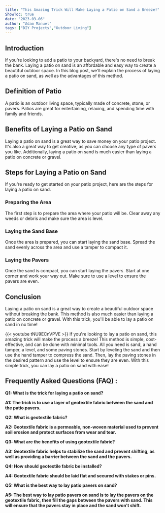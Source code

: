 ```yaml
---
title: "This Amazing Trick Will Make Laying a Patio on Sand a Breeze!"
ShowToc: true 
date: "2023-03-06"
author: "Adam Manuel" 
tags: ["DIY Projects","Outdoor Living"]
---
```

## Introduction

If you're looking to add a patio to your backyard, there's no need to break the bank. Laying a patio on sand is an affordable and easy way to create a beautiful outdoor space. In this blog post, we'll explain the process of laying a patio on sand, as well as the advantages of this method.

## Definition of Patio

A patio is an outdoor living space, typically made of concrete, stone, or pavers. Patios are great for entertaining, relaxing, and spending time with family and friends.

## Benefits of Laying a Patio on Sand

Laying a patio on sand is a great way to save money on your patio project. It's also a great way to get creative, as you can choose any type of pavers you like. Additionally, laying a patio on sand is much easier than laying a patio on concrete or gravel.

## Steps for Laying a Patio on Sand

If you're ready to get started on your patio project, here are the steps for laying a patio on sand.

### Preparing the Area

The first step is to prepare the area where your patio will be. Clear away any weeds or debris and make sure the area is level.

### Laying the Sand Base

Once the area is prepared, you can start laying the sand base. Spread the sand evenly across the area and use a tamper to compact it.

### Laying the Pavers

Once the sand is compact, you can start laying the pavers. Start at one corner and work your way out. Make sure to use a level to ensure the pavers are even.

## Conclusion

Laying a patio on sand is a great way to create a beautiful outdoor space without breaking the bank. This method is also much easier than laying a patio on concrete or gravel. With this trick, you'll be able to lay a patio on sand in no time!

{{< youtube tNU9ECnVPVE >}} 
If you're looking to lay a patio on sand, this amazing trick will make the process a breeze! This method is simple, cost-effective, and can be done with minimal tools. All you need is sand, a hand tamper, a level, and some paving stones. Start by leveling the sand and then use the hand tamper to compress the sand. Then, lay the paving stones in the desired pattern and use the level to ensure they are even. With this simple trick, you can lay a patio on sand with ease!

## Frequently Asked Questions (FAQ) :
**Q1: What is the trick for laying a patio on sand?**

**A1: The trick is to use a layer of geotextile fabric between the sand and the patio pavers.**

**Q2: What is geotextile fabric?**

**A2: Geotextile fabric is a permeable, non-woven material used to prevent soil erosion and protect surfaces from wear and tear.**

**Q3: What are the benefits of using geotextile fabric?**

**A3: Geotextile fabric helps to stabilize the sand and prevent shifting, as well as providing a barrier between the sand and the pavers.**

**Q4: How should geotextile fabric be installed?**

**A4: Geotextile fabric should be laid flat and secured with stakes or pins.**

**Q5: What is the best way to lay patio pavers on sand?**

**A5: The best way to lay patio pavers on sand is to lay the pavers on the geotextile fabric, then fill the gaps between the pavers with sand. This will ensure that the pavers stay in place and the sand won't shift.**





